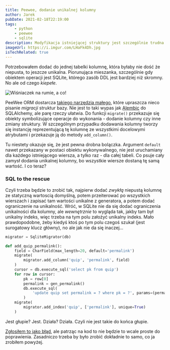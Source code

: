 ```yaml
---
title: Peewee, dodanie unikalnej kolumny
author: Jarek
pubDate: 2021-02-18T22:19:00
tags:
    - python
    - peewee
    - sqlite
description: Modyfikacja istniejącej struktury jest szczególnie trudna wtedy, gdy trzeba dodać kolumnę, która podlega ograniczeniom. Czsem trzeba naprawdę dużo kombinować.
imageUrl: https://i.imgur.com/LHaFk4Dh.jpg
isTechRelated: true
---
```


Potrzebowałem dodać do jednej tabelki kolumnę, która byłaby nie dość że niepusta, to jeszcze unikalna. Piorunująca mieszanka, szczególnie gdy obiektem operacji jest SQLite, którego zasób DDL jest bardziej niż skromny. No ale od czego _kiepełe_.

![Wiśniaczek na rumie, a co!](https://i.imgur.com/LHaFk4Dh.jpg)

PeeWee ORM dostarcza [takiego narzędzia małego](http://docs.peewee-orm.com/en/latest/peewee/playhouse.html#migrate), które upraszcza nieco pisanie _migracji_ struktur bazy. Nie jest to taki wypas jak [Alembic](https://alembic.sqlalchemy.org/) do SQLAlchemy, ale parę rzeczy ułatwia. Do funkcji `migrate()` przekazuje się obiekty symbolizujące operacje do wykonania - dodanie kolumny czy inne zmiany struktury. W szczególnym przypadku dodawania kolumny tworzy się instancję reprezentującą tę kolumnę ze wszystkimi docelowymi atrybutami i przekazuje ją do metody `add_column()`.

Tu niestety okazuje się, że jest pewna drobna bolączka. Argument `default` nawet przekazany w postaci obiektu wykonywalnego, nie jest uruchamiany dla każdego istniejącego wiersza, a tylko raz - dla całej tabeli. Co psuje cały zamysł dodania unikalnej kolumny, bo wszystkie wiersze dostaną tę samą wartość. I co teraz?

### SQL to the rescue

Czyli trzeba będzie to zrobić tak, najpierw dodać _zwykłą_ niepustą kolumnę ze statyczną wartoscią domyślną, potem przeiterować po wszystkich wierszach i zapisać tam wartości unikalne z generatora, a potem dodać ograniczenie na unikalność. Wróć, w SQLite nie da się dodać ograniczenia unikalności dla kolumny, ale _wewnętrznie_ to wygląda tak, jakby tam był unikalny indeks, więc trzeba na tym polu założyć unikalny indeks. Mało prawdopodobne, żeby kiedyś ktoś po tym polu czegoś szukał (jest surogatowy klucz główny), no ale jak nie da się inaczej...

```python
migrator = SqliteMigrator(db)

def add_quip_permalink():
    field = CharField(max_length=20, default='permalink')
    migrate(
        migrator.add_column('quip', 'permalink', field)
    )
    cursor = db.execute_sql('select pk from quip')
    for row in cursor:
        pk = row[0]
        permalink = gen_permalink()
        db.execute_sql(
            'update quip set permalink = ? where pk = ?', params=(permalink, pk)
        )
    migrate(
        migrator.add_index('quip', ['permalink'], unique=True)
    )
```

Jest głupie? Jest. Działa? Działa. Czyli nie jest takie do końca głupie.

[Zgłosiłem to jako błąd](https://github.com/coleifer/peewee/issues/2351), ale patrząc na kod to nie będzie to wcale proste do poprawienia. Zasadniczo trzeba by było zrobić dokładnie to samo, co ja zrobiłem powyżej.
